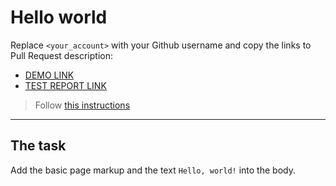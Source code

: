 # Hello world
Replace `<your_account>` with your Github username and copy the links to Pull Request description:
- [DEMO LINK](https://GavrilyukYura.github.io/layout_hello-world/)
- [TEST REPORT LINK](https://GavrilyukYura.github.io/layout_hello-world/report/html_report/)

> Follow [this instructions](https://mate-academy.github.io/layout_task-guideline/#how-to-solve-the-layout-tasks-on-github)
___

## The task 
Add the basic page markup and the text `Hello, world!` into the body.
